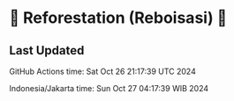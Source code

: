 
# 🌳 Reforestation (Reboisasi) 🌲

## Last Updated

GitHub Actions time: Sat Oct 26 21:17:39 UTC 2024

Indonesia/Jakarta time: Sun Oct 27 04:17:39 WIB 2024
